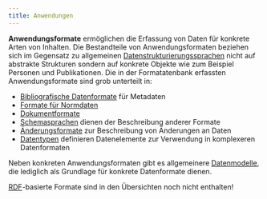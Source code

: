 ```yaml
---
title: Anwendungen
---
```


**Anwendungsformate** ermöglichen die Erfassung von Daten für konkrete Arten
von Inhalten. Die Bestandteile von Anwendungsformaten beziehen sich im
Gegensatz zu allgemeinen [Datenstrukturierungssprachen](structure) nicht auf
abstrakte Strukturen sondern auf konkrete Objekte wie zum Beispiel Personen und
Publikationen. Die in der Formatatenbank erfassten Anwendungsformate sind
grob unterteilt in:

* [Bibliografische Datenformate](application/bibliographic) für Metadaten
* [Formate für Normdaten](application/authority)
* [Dokumentformate](application/documents)
* [Schemasprachen](schema/language) dienen der Beschreibung anderer Formate 
* [Änderungsformate](application/patch) zur Beschreibung von Änderungen an Daten
* [Datentypen](application/datatype) definieren Datenelemente zur Verwendung in komplexeren Datenformaten

Neben konkreten Anwendungsformaten gibt es allgemeinere [Datenmodelle](model),
die lediglich als Grundlage für konkrete Datenformate dienen.

<div class="alert alert-warning" role="alert">
  <a href="rdf">RDF</a>-basierte Formate sind in den Übersichten noch nicht enthalten!
</div>

